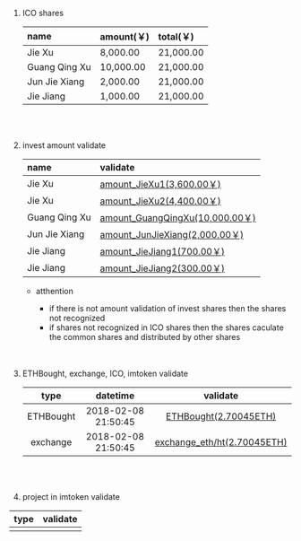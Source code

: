 1. ICO shares

    | name              | amount(￥)           | total(￥)               |
    | :--               | :--                 | :--                     |
    | Jie Xu            | 8,000.00            | 21,000.00               |
    | Guang Qing Xu     | 10,000.00           | 21,000.00               |
    | Jun Jie Xiang     | 2,000.00            | 21,000.00               |
    | Jie Jiang         | 1,000.00            | 21,000.00               |

    <br>
    <br>


2. invest amount validate

    | name              | validate                                                                                                                     |
    | :--               | :--                                                                                                                          |
    | Jie Xu            | [amount_JieXu1(3,600.00￥)](https://github.com/CryptoCurrencyInvest/ico/blob/master/sharesValidate/JieXu1.jpg)               |
    | Jie Xu            | [amount_JieXu2(4,400.00￥)](https://github.com/CryptoCurrencyInvest/ico/blob/master/sharesValidate/JieXu2.jpeg)              |
    | Guang Qing Xu     | [amount_GuangQingXu(10,000.00￥)](https://github.com/CryptoCurrencyInvest/ico/blob/master/sharesValidate/GuangQingXu.jpeg)   |
    | Jun Jie Xiang     | [amount_JunJieXiang(2,000.00￥)](https://github.com/CryptoCurrencyInvest/ico/blob/master/sharesValidate/JunJieXiang.jpeg)    |
    | Jie Jiang         | [amount_JieJiang1(700.00￥)](https://github.com/CryptoCurrencyInvest/ico/blob/master/sharesValidate/JieJiang1.jpeg)          |
    | Jie Jiang         | [amount_JieJiang2(300.00￥)](https://github.com/CryptoCurrencyInvest/ico/blob/master/sharesValidate/JieJiang2.jpeg)          | 

   * atthention

      * if there is not amount validation of invest shares then the shares not recognized
      * if shares not recognized in ICO shares then the shares caculate the common shares and distributed by other shares  

      <br>
      <br>


3. ETHBought, exchange, ICO, imtoken validate
   
   | type      | datetime            | validate                                                                                                                    |
   | :--:      | :--:                | :--:                                                                                                                        |
   | ETHBought | 2018-02-08 21:50:45 | [ETHBought(2.70045ETH)](https://github.com/CryptoCurrencyInvest/ico/blob/master/sharesValidate/changeETH1.jpeg)             |
   | exchange  | 2018-02-08 21:50:45 | [exchange_eth/ht(2.70045ETH)](https://github.com/CryptoCurrencyInvest/ico/blob/master/exchangeInvestValidate/exchange1.png) |

      <br>
      <br>


4. project in imtoken validate
  
  | type                        | validate                                                                                                            |
  | :--                         | :--                                                                                                                 |
  |  | |
